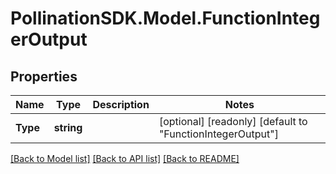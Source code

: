 
# PollinationSDK.Model.FunctionIntegerOutput

## Properties

Name | Type | Description | Notes
------------ | ------------- | ------------- | -------------
**Type** | **string** |  | [optional] [readonly] [default to "FunctionIntegerOutput"]

[[Back to Model list]](../README.md#documentation-for-models)
[[Back to API list]](../README.md#documentation-for-api-endpoints)
[[Back to README]](../README.md)

